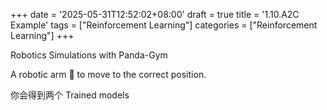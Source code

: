 +++
date = '2025-05-31T12:52:02+08:00'
draft = true
title = '1.10.A2C Example'
tags = ["Reinforcement Learning"]
categories = ["Reinforcement Learning"]
+++

Robotics Simulations with Panda-Gym 

A robotic arm 🦾 to move to the correct position.

你会得到两个 Trained models

